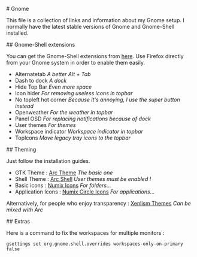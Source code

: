 # Gnome

This file is a collection of links and information about my Gnome setup.
I normally have the latest stable versions of Gnome and Gnome-Shell installed.

## Gnome-Shell extensions

You can get the Gnome-Shell extensions from [here](https://extensions.gnome.org/).
Use Firefox directly from your Gnome system in order to enable them easily.

* Alternatetab *A better Alt + Tab*
* Dash to dock *A dock*
* Hide Top Bar *Even more space*
* Icon hider *For removing useless icons in topbar*
* No topleft hot corner *Because it's annoying, I use the super button instead*
* Openweather *For the weather in topbar*
* Panel OSD *For replacing notifications because of dock*
* User themes *For themes*
* Workspace indicator *Workspace indicator in topbar*
* TopIcons *Move legacy tray icons to the topbar*

## Theming

Just follow the installation guides.

* GTK Theme : [Arc Theme](https://github.com/horst3180/arc-theme) *The basic one*
* Shell Theme : [Arc Shell](https://github.com/horst3180/arc-theme) *User themes must be enabled !*
* Basic icons : [Numix Icons](https://github.com/numixproject/numix-icon-theme) *For folders...* 
* Application Icons : [Numix Circle Icons](https://github.com/numixproject/numix-icon-theme-circle) *For applications...*

Alternatively, for people who enjoy transparency : [Xenlism Themes](http://xenlism.github.io/minimalism/) *Can be mixed with Arc*

## Extras

Here is a command to fix the workspaces for multiple monitors :

```
gsettings set org.gnome.shell.overrides workspaces-only-on-primary false
```
